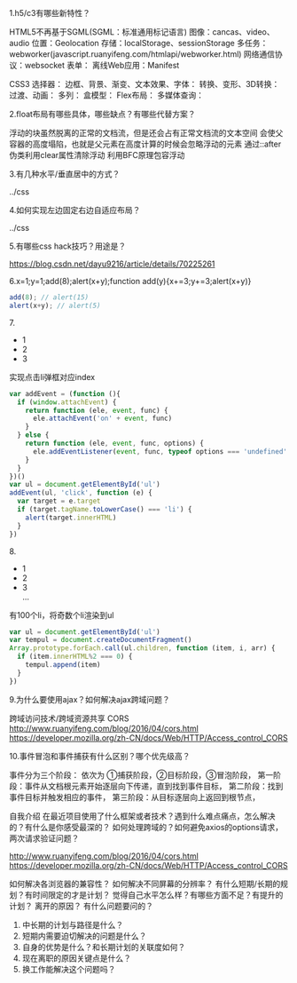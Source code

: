 1.h5/c3有哪些新特性？

  HTML5不再基于SGML(SGML：标准通用标记语言)
  图像：cancas、video、audio
  位置：Geolocation
  存储：localStorage、sessionStorage
  多任务：webworker(javascript.ruanyifeng.com/htmlapi/webworker.html)
  网络通信协议：websocket
  表单：
  离线Web应用：Manifest 

  CSS3
  选择器：
  边框、背景、渐变、文本效果、字体：
  转换、变形、3D转换：
  过渡、动画：
  多列：
  盒模型：
  Flex布局：
  多媒体查询：

2.float布局有哪些具体，哪些缺点？有哪些代替方案？

  浮动的块虽然脱离的正常的文档流，但是还会占有正常文档流的文本空间
  会使父容器的高度塌陷，也就是父元素在高度计算的时候会忽略浮动的元素
  通过::after伪类利用clear属性清除浮动
  利用BFC原理包容浮动

3.有几种水平/垂直居中的方式？

  ../css

4.如何实现左边固定右边自适应布局？

  ../css

5.有哪些css hack技巧？用途是？

  https://blog.csdn.net/dayu9216/article/details/70225261

6.x=1;y=1;add(8);alert(x+y);function add(y){x+=3;y+=3;alert(x+y)}

  ```js
  add(8); // alert(15)
  alert(x+y); // alert(5)
  ```

7.<ul><li>1</li><li>2</li><li>3</li></ul>实现点击li弹框对应index

  ```js
  var addEvent = (function (){
    if (window.attachEvent) {
      return function (ele, event, func) {
        ele.attachEvent('on' + event, func)
      }
    } else {
      return function (ele, event, func, options) {
        ele.addEventListener(event, func, typeof options === 'undefined' ? false : options)
      }
    }
  })()
  var ul = document.getElementById('ul')
  addEvent(ul, 'click', function (e) {
    var target = e.target
    if (target.tagName.toLowerCase() === 'li') {
      alert(target.innerHTML)
    }
  })
  ```
8.<ul><li>1</li><li>2</li><li>3</li>...</ul>有100个li，将奇数个li渲染到ul

  ```js
  var ul = document.getElementById('ul')
  var tempul = document.createDocumentFragment()
  Array.prototype.forEach.call(ul.children, function (item, i, arr) {
    if (item.innerHTML%2 === 0) {
      tempul.append(item)
    }
  })
  ```

9.为什么要使用ajax？如何解决ajax跨域问题？

  跨域访问技术/跨域资源共享 CORS
  http://www.ruanyifeng.com/blog/2016/04/cors.html
  https://developer.mozilla.org/zh-CN/docs/Web/HTTP/Access_control_CORS

10.事件冒泡和事件捕获有什么区别？哪个优先级高？

  事件分为三个阶段：
  依次为 ①捕获阶段，②目标阶段，③冒泡阶段，
  第一阶段：事件从文档根元素开始逐层向下传递，直到找到事件目标，
  第二阶段：找到事件目标并触发相应的事件，
  第三阶段：从目标逐层向上返回到根节点，







自我介绍
在最近项目使用了什么框架或者技术？遇到什么难点痛点，怎么解决的？有什么是你感受最深的？
如何处理跨域的？如何避免axios的options请求，两次请求验证问题？

  http://www.ruanyifeng.com/blog/2016/04/cors.html
  https://developer.mozilla.org/zh-CN/docs/Web/HTTP/Access_control_CORS

如何解决各浏览器的兼容性？
如何解决不同屏幕的分辨率？
有什么短期/长期的规划？有时间限定的才是计划？
觉得自己水平怎么样？有哪些方面不足？有提升的计划？
离开的原因？
有什么问题要问的？
1. 中长期的计划与路径是什么？
2. 短期内需要迫切解决的问题是什么？
3. 自身的优势是什么？和长期计划的关联度如何？
4. 现在离职的原因关键点是什么？
5. 换工作能解决这个问题吗？
